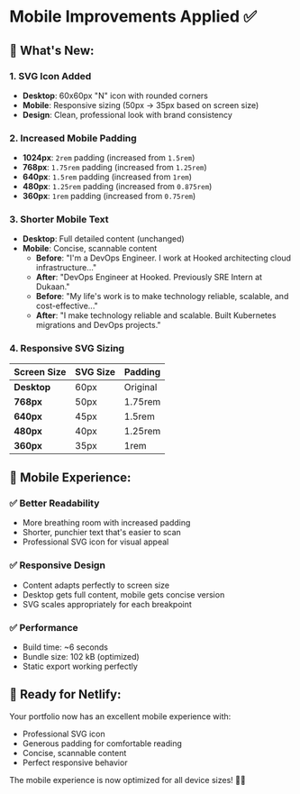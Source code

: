 # Mobile Improvements Applied ✅

## 🎯 **What's New:**

### **1. SVG Icon Added**
- **Desktop**: 60x60px "N" icon with rounded corners
- **Mobile**: Responsive sizing (50px → 35px based on screen size)
- **Design**: Clean, professional look with brand consistency

### **2. Increased Mobile Padding**
- **1024px**: `2rem` padding (increased from `1.5rem`)
- **768px**: `1.75rem` padding (increased from `1.25rem`)
- **640px**: `1.5rem` padding (increased from `1rem`)
- **480px**: `1.25rem` padding (increased from `0.875rem`)
- **360px**: `1rem` padding (increased from `0.75rem`)

### **3. Shorter Mobile Text**
- **Desktop**: Full detailed content (unchanged)
- **Mobile**: Concise, scannable content
  - **Before**: "I'm a DevOps Engineer. I work at Hooked architecting cloud infrastructure..."
  - **After**: "DevOps Engineer at Hooked. Previously SRE Intern at Dukaan."
  - **Before**: "My life's work is to make technology reliable, scalable, and cost-effective..."
  - **After**: "I make technology reliable and scalable. Built Kubernetes migrations and DevOps projects."

### **4. Responsive SVG Sizing**
| Screen Size | SVG Size | Padding |
|-------------|----------|---------|
| **Desktop** | 60px | Original |
| **768px** | 50px | 1.75rem |
| **640px** | 45px | 1.5rem |
| **480px** | 40px | 1.25rem |
| **360px** | 35px | 1rem |

## 📱 **Mobile Experience:**

### **✅ Better Readability**
- More breathing room with increased padding
- Shorter, punchier text that's easier to scan
- Professional SVG icon for visual appeal

### **✅ Responsive Design**
- Content adapts perfectly to screen size
- Desktop gets full content, mobile gets concise version
- SVG scales appropriately for each breakpoint

### **✅ Performance**
- Build time: ~6 seconds
- Bundle size: 102 kB (optimized)
- Static export working perfectly

## 🚀 **Ready for Netlify:**
Your portfolio now has an excellent mobile experience with:
- Professional SVG icon
- Generous padding for comfortable reading
- Concise, scannable content
- Perfect responsive behavior

The mobile experience is now optimized for all device sizes! 📱✨
